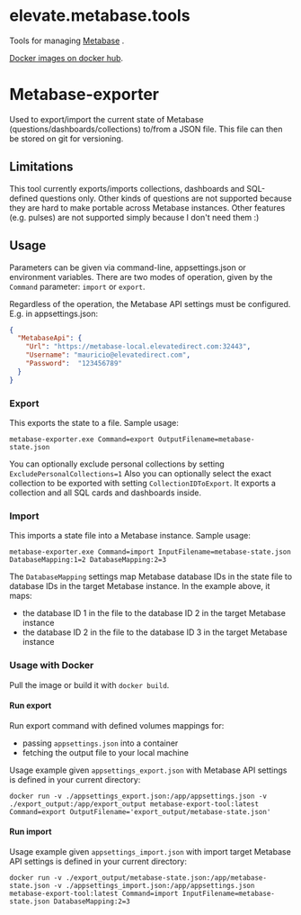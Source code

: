 # elevate.metabase.tools
Tools for managing [Metabase](https://www.metabase.com/) .

[Docker images on docker hub](https://hub.docker.com/r/elevate/elevate.metabase.tools/).

# Metabase-exporter

Used to export/import the current state of Metabase (questions/dashboards/collections) to/from a JSON file. 
This file can then be stored on git for versioning.

## Limitations

This tool currently exports/imports collections, dashboards and SQL-defined questions only. 
Other kinds of questions are not supported because they are hard to make portable across Metabase instances.
Other features (e.g. pulses) are not supported simply because I don't need them :)

## Usage

Parameters can be given via command-line, appsettings.json or environment variables.
There are two modes of operation, given by the `Command` parameter: `import` or `export`.

Regardless of the operation, the Metabase API settings must be configured. E.g. in appsettings.json:

```json
{
  "MetabaseApi": {
    "Url": "https://metabase-local.elevatedirect.com:32443",
    "Username": "mauricio@elevatedirect.com",
    "Password":  "123456789"
  }
}
```

### Export

This exports the state to a file. Sample usage:

`metabase-exporter.exe Command=export OutputFilename=metabase-state.json`

You can optionally exclude personal collections by setting `ExcludePersonalCollections=1`
Also you can optionally select the exact collection to be exported with setting `CollectionIDToExport`. It exports a collection and all SQL cards and dashboards inside.

### Import

This imports a state file into a Metabase instance. Sample usage:

`metabase-exporter.exe Command=import InputFilename=metabase-state.json DatabaseMapping:1=2 DatabaseMapping:2=3`

The `DatabaseMapping` settings map Metabase database IDs in the state file to database IDs in the target Metabase instance.
In the example above, it maps:
* the database ID 1 in the file to the database ID 2 in the target Metabase instance
* the database ID 2 in the file to the database ID 3 in the target Metabase instance

### Usage with Docker

Pull the image or build it with `docker build`.

#### Run export

Run export command with defined volumes mappings for:
* passing `appsettings.json` into a container
* fetching the output file to your local machine

Usage example given `appsettings_export.json` with Metabase API settings is defined in your current directory:
```
docker run -v ./appsettings_export.json:/app/appsettings.json -v ./export_output:/app/export_output metabase-export-tool:latest Command=export OutputFilename='export_output/metabase-state.json'
```

#### Run import

Usage example given `appsettings_import.json` with import target Metabase API settings is defined in your current directory:
```
docker run -v ./export_output/metabase-state.json:/app/metabase-state.json -v ./appsettings_import.json:/app/appsettings.json metabase-export-tool:latest Command=import InputFilename=metabase-state.json DatabaseMapping:2=3
```
